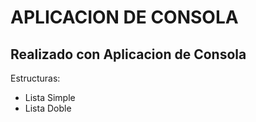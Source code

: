 # APLICACION DE CONSOLA

## Realizado con Aplicacion de Consola

Estructuras:
 * Lista Simple
 * Lista Doble
